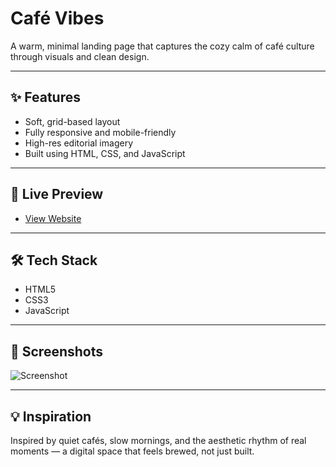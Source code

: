 # Café Vibes

A warm, minimal landing page that captures the cozy calm of café culture through visuals and clean design.

---

## ✨ Features

- Soft, grid-based layout  
- Fully responsive and mobile-friendly  
- High-res editorial imagery  
- Built using HTML, CSS, and JavaScript  

---

## 🔗 Live Preview

- [View Website](https://milanxcode.github.io/Hello-cafe/)  

---

## 🛠 Tech Stack

- HTML5  
- CSS3  
- JavaScript  

---

## 📸 Screenshots

![Screenshot](./assets/preview.png)

---

## 💡 Inspiration

Inspired by quiet cafés, slow mornings, and the aesthetic rhythm of real moments — a digital space that feels brewed, not just built.
